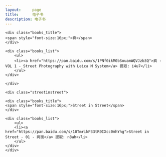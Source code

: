```yaml
---
layout:     page
title:      电子书
description: 电子书
---
```

<div class="about">
    <div class="feng">

    <div class="books_title">
    <span style="font-size:16px;">疯</span>
    </div>

    <div class="books_list">
        <ul>
        <li><a href="https://pan.baidu.com/s/1PNf0ikM0bSouamWQVJzb3Q">疯 - VOL 1 - Street Photography with Leica M System</a> 提取: i4u7</li>
        </ul>
    </div>

    </div>

    <div class="streetinstreet">

    <div class="books_title">
    <span style="font-size:16px;">Street in Street</span>
    </div>

    <div class="books_list">
        <ul>
        <li><a href="https://pan.baidu.com/s/10TmrikP33tR9IXcc0mhYhg">Street in Street - 01 - 两面</a> 提取: n8ah</li>
        </ul>
    </div>
    </div>
</div>
